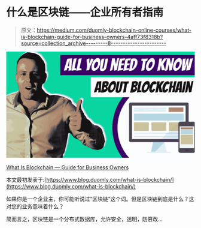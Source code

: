 # 什么是区块链——企业所有者指南

> 原文：<https://medium.com/duomly-blockchain-online-courses/what-is-blockchain-guide-for-business-owners-4aff73f8318b?source=collection_archive---------8----------------------->

![](img/0886057c7ce06a809ebe9df591749b3c.png)

[What Is Blockchain — Guide for Business Owners](https://www.blog.duomly.com/what-is-blockchain/)

本文最初发表于:[https://www.blog.duomly.com/what-is-blockchain/](https://www.blog.duomly.com/what-is-blockchain/)

如果你是一个企业主，你可能听说过“区块链”这个词。但是区块链到底是什么？这对您的业务意味着什么？

简而言之，区块链是一个分布式数据库，允许安全，透明，防篡改…